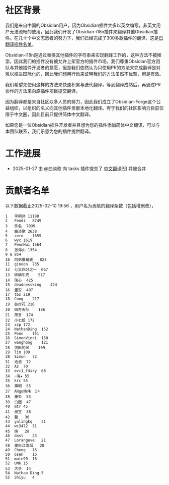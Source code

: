 # 社区背景

我们是来自中国的Obsidian用户，因为Obsidian插件大多以英文编写，非英文用户无法流畅的使用，因此我们开发了Obsidian-i18n插件来翻译其他Obsidian插件。在几十个中文志愿者的努力下，我们已经完成了300多款插件的翻译，这是[已翻译插件名单](https://vika.cn/share/shrULbfcRrjrXZVfMA9P4/dstYkrs9t44YXVqf1r/viwriSAj9INh6)。

Obsidian-i18n是通过替换其他插件的字符串来实现翻译工作的，这种方法不被推崇，因此我们的插件没有被允许上架官方的插件市场。我们尊重Obsidian官方团队与其他插件开发者的意愿，但是我们依然认为只使用PR的方法来完成翻译是对难以推进国际化的，因此我们想用行动来证明我们的方法虽然不优雅，但是有效。

我们希望先使用这样的方法来快速积累与迭代翻译，等到翻译成熟后，再通过PR协作的方法来向原插件项目提交翻译。

因为翻译都是来自社区众多人员的努力，因此我们成立了Obsidian-Forge这个公益组织，以组织的名义向其他插件贡献本地化翻译。宥于我们的社区影响力目前仅限于中文圈，因此目前只提供简体中文翻译。

如果您是一位Obsidian插件开发者并且想为您的插件添加简体中文翻译，可以与本团队联系，我们乐意为您的插件提供翻译。

# 工作进展

- 2025-01-27 由 @曲淡歌 向 tasks 插件提交了 [中文翻译PR](https://github.com/obsidian-tasks-group/obsidian-tasks/pull/3288#event-16071052323) 并被合并 

# 贡献者名单

以下数据截止2025-02-10 19:56 ，用户名为贡献的翻译条数（包括增删改），

```
1	宇桐非	11198
2	Fendi	8749
3	佚名	7039
4	曲淡歌	2638
5	zero	1659
6	wyc	1619
7	PennHui	1564
8	张海山	1354
9 a	854
10	阿弟要精致	823
11	ginoon	735
12	七又四分之一	667
13	碎蜗牛壳	517
14	瑞心	425
15	deadnessking	424
16	里安	407
17	tbs	219
18	Cong	217
19	彼岸花	216
20	四方天际	186
21	简言	174
22	小七姐	172
23	xzp	172
24	NathanDing	152
25	Penn	151
26	SimonVinci	150
27	wanghong	121
28	沉默的风	109
29	lin	109
30	Simon	72
31	沧浪	72
32	Az	70
33	evi1_f4iry	68
34	☆海★	55
35	krc	55
36	事明	55
37	ARgo晓伟	54
38	墨染	53
39	白起	47
40	mtr	45
41	梅宝	38
42	䲜	36
43	yulingkq	31
44	wc3472	31
45	缤	28
46	dost	23
47	Lorangeve	21
48	墨染江南烟	20
49	Cheng	16
50	osen	16
51	mute99	16
52	UNK	15
53	大圣	14
54	Nathan Ding	5
55	Shiyu	4
```
